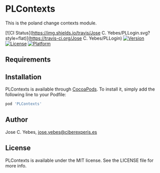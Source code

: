# PLContexts

This is the poland change contexts module.


[![CI Status](https://img.shields.io/travis/Jose C. Yebes/PLLogin.svg?style=flat)](https://travis-ci.org/Jose C. Yebes/PLLogin)
[![Version](https://img.shields.io/cocoapods/v/PLLogin.svg?style=flat)](https://cocoapods.org/pods/PLLogin)
[![License](https://img.shields.io/cocoapods/l/PLLogin.svg?style=flat)](https://cocoapods.org/pods/PLLogin)
[![Platform](https://img.shields.io/cocoapods/p/PLLogin.svg?style=flat)](https://cocoapods.org/pods/PLLogin)


## Requirements

## Installation

PLContexts is available through [CocoaPods](https://cocoapods.org). To install
it, simply add the following line to your Podfile:

```ruby
pod 'PLContexts'
```

## Author

Jose C. Yebes, jose.yebes@ciberexperis.es

## License

PLContexts is available under the MIT license. See the LICENSE file for more info.

